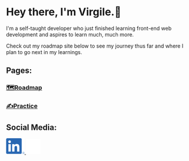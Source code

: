 # Hey there, I'm Virgile.👋

I'm a self-taught developer who just finished learning front-end web development and aspires to learn much, much more.

Check out my roadmap site below to see my journey thus far and where I plan to go next in my learnings.

## Pages:
### [🗺️Roadmap](https://virgileblais.github.io/roadmap/)
### [✍️Practice](https://github.com/virgileblais/practice)

## Social Media:
<a href="https://www.linkedin.com/in/virgile-bissonnette-blais-b3b067155/">
    <img src="images/LinkedIn-Logos/LI-In-Bug.png" alt="LinkedIn" width="50">
</a>
<a href="https://twitter.com/virgileblais/">
    <img src="images/x-logo/logo-white.png" alt="Twitter" width="40"/>
</a>
